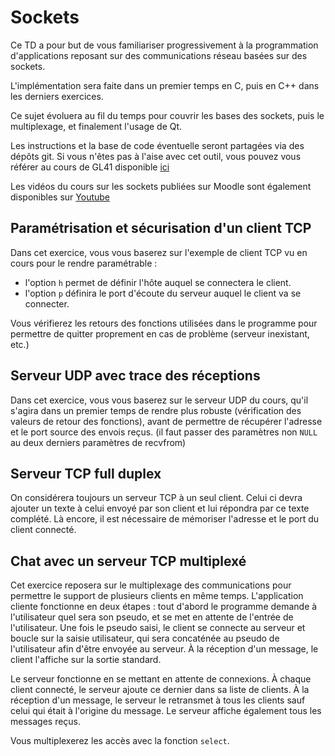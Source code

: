 # Sockets

Ce TD a pour but de vous familiariser progressivement à la programmation d'applications reposant sur des communications réseau basées sur des sockets.

L'implémentation sera faite dans un premier temps en C, puis en C++ dans les derniers exercices.

Ce sujet évoluera au fil du temps pour couvrir les bases des sockets, puis le multiplexage, et finalement l'usage de Qt.

Les instructions et la base de code éventuelle seront partagées via des dépôts git. Si vous n'êtes pas à l'aise avec cet outil, vous pouvez vous référer au cours de GL41 disponible [ici](https://www.youtube.com/watch?v=jJBODtE_Rts&list=PLNgzB9uJ0Ss58ZdoPk1vueOMYYdfBkKoS)

Les vidéos du cours sur les sockets publiées sur Moodle sont également disponibles sur [Youtube](https://www.youtube.com/watch?v=4goPrs4NtOk&list=PLNgzB9uJ0Ss4nsIBJV8j8XJwYzwV43nk2)

## Paramétrisation et sécurisation d'un client TCP

Dans cet exercice, vous vous baserez sur l'exemple de client TCP vu en cours pour le rendre paramétrable :

- l'option `h` permet de définir l'hôte auquel se connectera le client.
- l'option `p` définira le port d'écoute du serveur auquel le client va se connecter.

Vous vérifierez les retours des fonctions utilisées dans le programme pour permettre de quitter proprement en cas de problème (serveur inexistant, etc.)

## Serveur UDP avec trace des réceptions

Dans cet exercice, vous vous baserez sur le serveur UDP du cours, qu'il s'agira dans un premier temps de rendre plus robuste (vérification des valeurs de retour des fonctions), avant de permettre de récupérer l'adresse et le port source des envois reçus. (il faut passer des paramètres non `NULL` au deux derniers paramètres de recvfrom)

## Serveur TCP full duplex

On considérera toujours un serveur TCP à un seul client. Celui ci devra ajouter un texte à celui envoyé par son client et lui répondra par ce texte complété. Là encore, il est nécessaire de mémoriser l'adresse et le port du client connecté.

## Chat avec un serveur TCP multiplexé

Cet exercice reposera sur le multiplexage des communications pour permettre le support de plusieurs clients en même temps. L'application cliente fonctionne en deux étapes : tout d'abord le programme demande à l'utilisateur quel sera son pseudo, et se met en attente de l'entrée de l'utilisateur. Une fois le pseudo saisi, le client se connecte au serveur et boucle sur la saisie utilisateur, qui sera concaténée au pseudo de l'utilisateur afin d'être envoyée au serveur. À la réception d'un message, le client l'affiche sur la sortie standard.

Le serveur fonctionne en se mettant en attente de connexions. À chaque client connecté, le serveur ajoute ce dernier dans sa liste de clients. À la réception d'un message, le serveur le retransmet à tous les clients sauf celui qui était à l'origine du message. Le serveur affiche également tous les messages reçus.

Vous multiplexerez les accès avec la fonction `select`.
